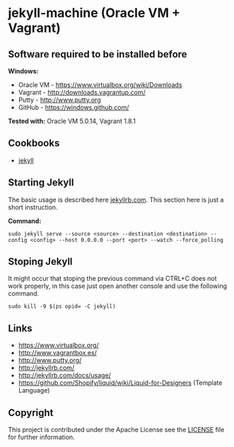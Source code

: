 jekyll-machine (Oracle VM + Vagrant)
==================================================================

Software required to be installed before
------------------------------------------------------------------
**Windows:**
* Oracle VM - https://www.virtualbox.org/wiki/Downloads
* Vagrant - http://downloads.vagrantup.com/
* Putty - http://www.putty.org
* GitHub - https://windows.github.com/

**Tested with:** Oracle VM 5.0.14, Vagrant 1.8.1

Cookbooks
------------------------------------------------------------------
* [jekyll](https://github.com/mlatzko/jekyll-machine/tree/master/cookbooks/jekyll)

Starting Jekyll
------------------------------------------------------------------
The basic usage is described here [jekyllrb.com](http://jekyllrb.com/docs/usage/).
This section here is just a short instruction.

**Command:**
```
sudo jekyll serve --source <source> --destination <destination> --config <config> --host 0.0.0.0 --port <port> --watch --force_polling
```
Stoping Jekyll
------------------------------------------------------------------
It might occur that stoping the previous command via CTRL+C does not work properly,
in this case just open another console and use the following command.
```
sudo kill -9 $(ps opid= -C jekyll)
```

Links
------------------------------------------------------------------
* https://www.virtualbox.org/
* http://www.vagrantbox.es/
* http://www.putty.org/
* http://jekyllrb.com/
* http://jekyllrb.com/docs/usage/
* https://github.com/Shopify/liquid/wiki/Liquid-for-Designers (Template Language)

Copyright
------------------------------------------------------------------
This project is contributed under the Apache License see the 
[LICENSE](https://github.com/mlatzko/jekyll-machine/blob/master/LICENSE) file
for further information.
